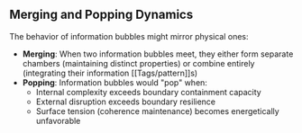 ## Merging and Popping Dynamics

The behavior of information bubbles might mirror physical ones:

- **Merging**: When two information bubbles meet, they either form separate chambers (maintaining distinct properties) or combine entirely (integrating their information [[Tags/pattern]]s)
- **Popping**: Information bubbles would "pop" when:
    - Internal complexity exceeds boundary containment capacity
    - External disruption exceeds boundary resilience
    - Surface tension (coherence maintenance) becomes energetically unfavorable